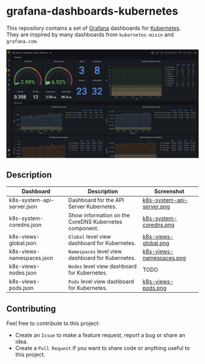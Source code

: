 # grafana-dashboards-kubernetes

This repository contains a set of [Grafana](https://github.com/grafana/grafana) dashboards for [Kubernetes](https://github.com/kubernetes/kubernetes).\
They are inspired by many dashboards from `kubernetes-mixin` and `grafana.com`.

![screenshot](https://raw.githubusercontent.com/dotdc/media/main/grafana-dashboards-kubernetes/k8s-views-global.png "Kubernetes Global View Screenshot")

## Description

| Dashboard                  | Description | Screenshot |
|----------------------------|-------------|------------|
| k8s-system-api-server.json | Dashboard for the API Server Kubernetes. | [k8s-system-api-server.png](https://raw.githubusercontent.com/dotdc/media/main/grafana-dashboards-kubernetes/k8s-system-api-server.png) |
| k8s-system-coredns.json    | Show information on the CoreDNS Kubernetes component. | [k8s-system-coredns.png](https://raw.githubusercontent.com/dotdc/media/main/grafana-dashboards-kubernetes/k8s-system-coredns.png) |
| k8s-views-global.json      | `Global` level view dashboard for Kubernetes. | [k8s-views-global.png](https://raw.githubusercontent.com/dotdc/media/main/grafana-dashboards-kubernetes/k8s-views-global.png) |
| k8s-views-namespaces.json  | `Namespaces` level view dashboard for Kubernetes. | [k8s-views-namespaces.png](https://raw.githubusercontent.com/dotdc/media/main/grafana-dashboards-kubernetes/k8s-views-namespaces.png) |
| k8s-views-nodes.json       | `Nodes` level view dashboard for Kubernetes. | TODO |
| k8s-views-pods.json        | `Pods` level view dashboard for Kubernetes. | [k8s-views-pods.png](https://raw.githubusercontent.com/dotdc/media/main/grafana-dashboards-kubernetes/k8s-views-pods.png) |

## Contributing

Feel free to contribute to this project:

- Create an `Issue` to make a feature request, report a bug or share an idea.
- Create a `Pull Request` if you want to share code or anything useful to this project.
